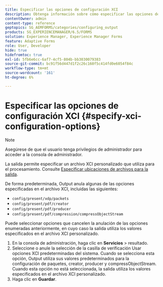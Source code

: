 ```yaml
---
title: Especificar las opciones de configuración XCI
description: Obtenga información sobre cómo especificar las opciones de configuración de XCI. Puede especificar valores de archivo XCI personalizados para el formulario adaptable, de modo que se pueda utilizar durante el procesamiento del formulario.
contentOwner: admin
content-type: reference
geptopics: SG_AEMFORMS/categories/configuring_output
products: SG_EXPERIENCEMANAGER/6.5/FORMS
solution: Experience Manager, Experience Manager Forms
feature: Adaptive Forms
role: User, Developer
hide: true
hidefromtoc: true
exl-id: 5fb6e6cc-6af7-4cf5-804b-bb3030079383
source-git-commit: bc91f56d447d1f2c26c160f5c414fd0e6054f84c
workflow-type: tm+mt
source-wordcount: '161'
ht-degree: 6%

---
```


# Especificar las opciones de configuración XCI {#specify-xci-configuration-options}

>[!NOTE]
> 
> Asegúrese de que el usuario tenga privilegios de administrador para acceder a la consola de administrador.

La salida permite especificar un archivo XCI personalizado que utiliza para el procesamiento. Consulte [Especificar ubicaciones de archivos para la salida](/help/forms/using/admin-help/specify-file-locations-output.md#specify-file-locations-for-output).

De forma predeterminada, Output anula algunas de las opciones especificadas en el archivo XCI, incluidas las siguientes:

* `config/present/xdp/packets`
* `config/present/pdf/creator`
* `config/present/pdf/producer`
* `config/present/pdf/compression/compressObjectStream`

Puede seleccionar opciones que cancelen la anulación de las opciones enumeradas anteriormente, en cuyo caso la salida utiliza los valores especificados en el archivo XCI personalizado.

1. En la consola de administración, haga clic en **Servicios** > resultado.
1. Seleccione o anule la selección de la casilla de verificación Usar opciones XCI predeterminadas del sistema. Cuando se selecciona esta opción, Output utiliza sus valores predeterminados para la configuración de paquetes, creator, producer y compressObjectStream. Cuando esta opción no está seleccionada, la salida utiliza los valores especificados en el archivo XCI personalizado.
1. Haga clic en **Guardar**.
